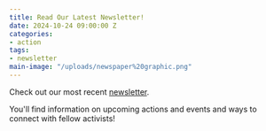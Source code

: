 ```yaml
---
title: Read Our Latest Newsletter!
date: 2024-10-24 09:00:00 Z
categories:
- action
tags:
- newsletter
main-image: "/uploads/newspaper%20graphic.png"
---
```


Check out our most recent [newsletter](https://mailchi.mp/1d62cbb2cc54/2024-10-24-indivisiblelab-newsletter-1034706).

You'll find information on upcoming actions and events and ways to connect with fellow activists! 